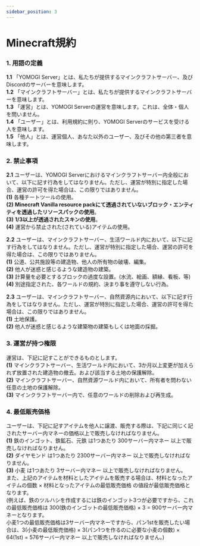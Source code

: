 ```yaml
---
sidebar_position: 3
---
```


# Minecraft規約
### 1. 用語の定義
**1.1** 「YOMOGI Server」とは、私たちが提供するマインクラフトサーバー、及びDiscordのサーバーを意味します。<br />
**1.2** 「マインクラフトサーバー」とは、私たちが提供するマインクラフトサーバーを意味します。<br />
**1.3** 「運営」とは、YOMOGI Serverの運営を意味します。これは、全体・個人を問いません。<br />
**1.4** 「ユーザー」とは、利用規約に則り、YOMOGI Serverのサービスを受ける人を意味します。<br />
**1.5** 「他人」とは、運営個人、あなた以外のユーザー、及びその他の第三者を意味します。<br />

### 2. 禁止事項
**2.1** ユーザーは、YOMOGI
Serverにおけるマインクラフトサーバー内全般において、以下に記す行為をしてはなりません。ただし、運営が特別に指定した場合、運営の許可を得た場合は、この限りではありません。<br />
**(1)** 各種チートツールの使用。<br />
**(2)** **Minecraft Vanilla resource packにて透過されていないブロック・エンティティを透過したリソースパックの使用**。<br />
**(3)** **1/3以上が透過されたスキンの使用**。<br />
**(4)** 運営から禁止された(されている)アイテムの使用。<br />

**2.2**
ユーザーは、マインクラフトサーバー、生活ワールド内において、以下に記す行為をしてはなりません。ただし、運営が特別に指定した場合、運営の許可を得た場合は、この限りではありません。<br />
**(1)** 公道、公共施設等の建造物、他人の所有物の破壊、編集。<br />
**(2)** 他人が迷惑と感じるような建造物の建築。<br />
**(3)** 計算量を必要とするブロックの過度な設置。(水流、絵画、額縁、看板、等)<br />
**(4)** 別途指定された、各ワールドの規約、決まり事を遵守しない行為。<br />

**2.3** ユーザーは、マインクラフトサーバー、自然資源内において、以下に記す行為をしてはなりません。ただし、運営が特別に指定した場合、運営の許可を得た場合は、この限りではありません。<br />
**(1)** 土地保護。<br />
**(2)** 他人が迷惑と感じるような建築物の建築もしくは地面の採掘。<br />

### 3. 運営が持つ権限
運営は、下記に記すことができるものとします。<br />
**(1)** マインクラフトサーバー、生活ワールド内において、3か月以上変更が加えられず放置された建造物の撤去。および該当する土地の保護解除。<br />
**(2)** マインクラフトサーバー、自然資源ワールド内において、所有者を問わない任意の土地の保護解除。<br />
**(3)** マインクラフトサーバー内で、任意のワールドの削除および再生成。<br />

### 4. 最低販売価格
ユーザーは、下記に記すアイテムを他人に譲渡、販売する際は、下記に同じく記されたサーバー内マネーの価格以上で販売しなければなりません。<br />
**(1)** 鉄のインゴット、鉄鉱石、元鉄 は1つあたり 300サーバー内マネー 以上で販売しなければなりません。<br />
**(2)** ダイヤモンド は1つあたり 2300サーバー内マネー 以上で販売しなければなりません。<br />
**(3)** 小麦 は1つあたり 3サーバー内マネー 以上で販売しなければなりません。<br />
また、上記のアイテムを材料としたアイテムを販売する場合は、材料となったアイテムの個数 × 材料となったアイテムの最低販売価格 の値段が最低販売価格となります。<br />
(例えば、鉄のツルハシを作成するには鉄のインゴット3つが必要ですから、これの最低販売価格は 300(鉄のインゴットの最低販売価格) × 3 = 900サーバー内マネーとなります。<br />
小麦1つの最低販売価格は3サーバー内マネーですから、パン1stを販売したい場合は、3(小麦の最低販売価格) × 3(パン1つを作るのに必要な小麦の個数) × 64(1st) = 576サーバー内マネー
以上で販売しなければなりません。)<br /> 